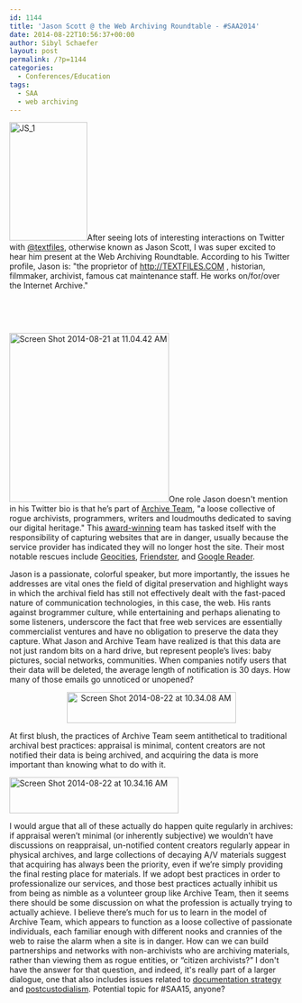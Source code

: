 ```yaml
---
id: 1144
title: 'Jason Scott @ the Web Archiving Roundtable - #SAA2014'
date: 2014-08-22T10:56:37+00:00
author: Sibyl Schaefer
layout: post
permalink: /?p=1144
categories:
  - Conferences/Education
tags:
  - SAA
  - web archiving
---
```

[<img class=" wp-image-1145 alignleft" alt="JS_1" src="http://rockarch.org/programs/digital/bitsandbytes/wp-content/uploads/2014/08/JS_1-197x300.png" width="138" height="210" srcset="http://blog.rockarch.org/wp-content/uploads/2014/08/JS_1-197x300.png 197w, http://blog.rockarch.org/wp-content/uploads/2014/08/JS_1.png 630w" sizes="(max-width: 138px) 100vw, 138px" />](http://rockarch.org/programs/digital/bitsandbytes/wp-content/uploads/2014/08/JS_1.png)After seeing lots of interesting interactions on Twitter with [@textfiles](https://twitter.com/textfiles), otherwise known as Jason Scott, I was super excited to hear him present at the Web Archiving Roundtable. According to his Twitter profile, Jason is: "the proprietor of <a href="http://textfiles.com/" rel="nofollow">http://TEXTFILES.COM</a> , historian, filmmaker, archivist, famous cat maintenance staff. He works on/for/over the Internet Archive." <!--more-->

&nbsp;

&nbsp;

[<img class="size-medium wp-image-1148 alignright" alt="Screen Shot 2014-08-21 at 11.04.42 AM" src="http://rockarch.org/programs/digital/bitsandbytes/wp-content/uploads/2014/08/Screen-Shot-2014-08-21-at-11.04.42-AM-283x300.png" width="283" height="300" srcset="http://blog.rockarch.org/wp-content/uploads/2014/08/Screen-Shot-2014-08-21-at-11.04.42-AM-283x300.png 283w, http://blog.rockarch.org/wp-content/uploads/2014/08/Screen-Shot-2014-08-21-at-11.04.42-AM.png 302w" sizes="(max-width: 283px) 100vw, 283px" />](http://rockarch.org/programs/digital/bitsandbytes/wp-content/uploads/2014/08/Screen-Shot-2014-08-21-at-11.04.42-AM.png)One role Jason doesn't mention in his Twitter bio is that he’s part of [Archive Team](http://archiveteam.org/index.php?title=Main_Page), "a loose collective of rogue archivists, programmers, writers and loudmouths dedicated to saving our digital heritage." This [award-winning](http://blogs.loc.gov/digitalpreservation/2013/06/and-the-winner-is-announcing-the-2013-ndsa-innovation-award-winners/) team has tasked itself with the responsibility of capturing websites that are in danger, usually because the service provider has indicated they will no longer host the site. Their most notable rescues include [Geocities](http://www.archiveteam.org/index.php?title=Geocities), [Friendster](http://www.archiveteam.org/index.php?title=Friendster), and [Google Reader](http://archiveteam.org/index.php?title=Google_Reader).

Jason is a passionate, colorful speaker, but more importantly, the issues he addresses are vital ones the field of digital preservation and highlight ways in which the archival field has still not effectively dealt with the fast-paced nature of communication technologies, in this case, the web. His rants against brogrammer culture, while entertaining and perhaps alienating to some listeners, underscore the fact that free web services are essentially commercialist ventures and have no obligation to preserve the data they capture. What Jason and Archive Team have realized is that this data are not just random bits on a hard drive, but represent people’s lives: baby pictures, social networks, communities. When companies notify users that their data will be deleted, the average length of notification is 30 days. How many of those emails go unnoticed or unopened?

<p style="text-align: center;">
  <a href="http://rockarch.org/programs/digital/bitsandbytes/wp-content/uploads/2014/08/Screen-Shot-2014-08-22-at-10.34.08-AM.png"><img class="size-medium wp-image-1150 aligncenter" alt="Screen Shot 2014-08-22 at 10.34.08 AM" src="http://rockarch.org/programs/digital/bitsandbytes/wp-content/uploads/2014/08/Screen-Shot-2014-08-22-at-10.34.08-AM-300x55.png" width="300" height="55" srcset="http://blog.rockarch.org/wp-content/uploads/2014/08/Screen-Shot-2014-08-22-at-10.34.08-AM-300x55.png 300w, http://blog.rockarch.org/wp-content/uploads/2014/08/Screen-Shot-2014-08-22-at-10.34.08-AM-1024x188.png 1024w, http://blog.rockarch.org/wp-content/uploads/2014/08/Screen-Shot-2014-08-22-at-10.34.08-AM-500x92.png 500w, http://blog.rockarch.org/wp-content/uploads/2014/08/Screen-Shot-2014-08-22-at-10.34.08-AM.png 1496w" sizes="(max-width: 300px) 100vw, 300px" /></a>
</p>

At first blush, the practices of Archive Team seem antithetical to traditional archival best practices: appraisal is minimal, content creators are not notified their data is being archived, and acquiring the data is more important than knowing what to do with it.

[<img class="aligncenter size-medium wp-image-1151" alt="Screen Shot 2014-08-22 at 10.34.16 AM" src="http://rockarch.org/programs/digital/bitsandbytes/wp-content/uploads/2014/08/Screen-Shot-2014-08-22-at-10.34.16-AM-300x64.png" width="300" height="64" srcset="http://blog.rockarch.org/wp-content/uploads/2014/08/Screen-Shot-2014-08-22-at-10.34.16-AM-300x64.png 300w, http://blog.rockarch.org/wp-content/uploads/2014/08/Screen-Shot-2014-08-22-at-10.34.16-AM-1024x218.png 1024w, http://blog.rockarch.org/wp-content/uploads/2014/08/Screen-Shot-2014-08-22-at-10.34.16-AM-500x106.png 500w, http://blog.rockarch.org/wp-content/uploads/2014/08/Screen-Shot-2014-08-22-at-10.34.16-AM.png 1490w" sizes="(max-width: 300px) 100vw, 300px" />](http://rockarch.org/programs/digital/bitsandbytes/wp-content/uploads/2014/08/Screen-Shot-2014-08-22-at-10.34.16-AM.png)

I would argue that all of these actually do happen quite regularly in archives: if appraisal weren’t minimal (or inherently subjective) we wouldn’t have discussions on reappraisal, un-notified content creators regularly appear in physical archives, and large collections of decaying A/V materials suggest that acquiring has always been the priority, even if we’re simply providing the final resting place for materials. If we adopt best practices in order to professionalize our services, and those best practices actually inhibit us from being as nimble as a volunteer group like Archive Team, then it seems there should be some discussion on what the profession is actually trying to actually achieve. I believe there’s much for us to learn in the model of Archive Team, which appears to function as a loose collective of passionate individuals, each familiar enough with different nooks and crannies of the web to raise the alarm when a site is in danger. How can we can build partnerships and networks with non-archivists who are archiving materials, rather than viewing them as rogue entities, or “citizen archivists?” I don't have the answer for that question, and indeed, it's really part of a larger dialogue, one that also includes issues related to [documentation strategy](http://www2.archivists.org/glossary/terms/d/documentation-strategy) and [postcustodialism](http://www2.archivists.org/glossary/terms/p/postcustodial-theory-of-archives). Potential topic for #SAA15, anyone?

<p dir="ltr">
